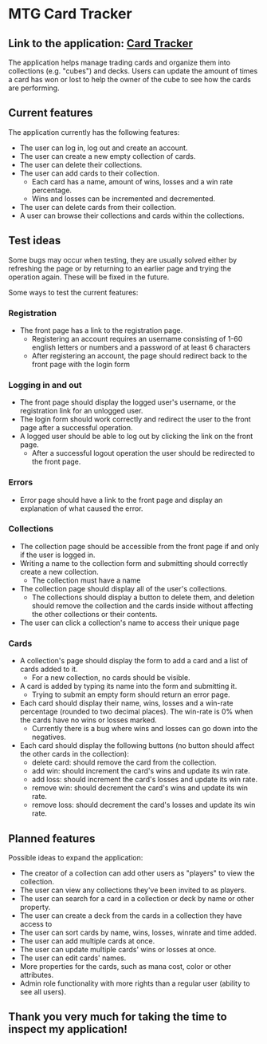 # MTG Card Tracker

<h2>Link to the application: <a href="https://card-tracker.fly.dev/"> Card Tracker </a> </h2>

The application helps manage trading cards and organize them into collections (e.g. "cubes") and decks. Users can update the amount of times a card has won or lost to help the owner of the cube to see how the cards are performing.

<h2>Current features</h2>
The application currently has the following features:

  * The user can log in, log out and create an account.
  * The user can create a new empty collection of cards.
  * The user can delete their collections.
  * The user can add cards to their collection.
    * Each card has a name, amount of wins, losses and a win rate percentage.
    * Wins and losses can be incremented and decremented.
  * The user can delete cards from their collection.
  * A user can browse their collections and cards within the collections.

<h2>Test ideas</h2>
Some bugs may occur when testing, they are usually solved either by refreshing the page or by returning to an earlier page and trying the operation again. These will be fixed in the future.

Some ways to test the current features:

<h3>Registration</h3>

  * The front page has a link to the registration page.
    * Registering an account requires an username consisting of 1-60 english letters or numbers and a password of at least 6 characters
    * After registering an account, the page should redirect back to the front page with the login form

<h3>Logging in and out</h3>

  * The front page should display the logged user's username, or the registration link for an unlogged user.
  * The login form should work correctly and redirect the user to the front page after a successful operation.
  * A logged user should be able to log out by clicking the link on the front page.
    * After a successful logout operation the user should be redirected to the front page.

<h3>Errors</h3>

  * Error page should have a link to the front page and display an explanation of what caused the error.

<h3>Collections</h3>

  * The collection page should be accessible from the front page if and only if the user is logged in.
  * Writing a name to the collection form and submitting should correctly create a new collection.
    * The collection must have a name
  * The collection page should display all of the user's collections.
    * The collections should display a button to delete them, and deletion should remove the collection and the cards inside without affecting the other collections or their contents.
  * The user can click a collection's name to access their unique page

<h3>Cards</h3>

  * A collection's page should display the form to add a card and a list of cards added to it.
    * For a new collection, no cards should be visible.
  * A card is added by typing its name into the form and submitting it.
    * Trying to submit an empty form should return an error page.
  * Each card should display their name, wins, losses and a win-rate percentage (rounded to two decimal places). The win-rate is 0% when the cards have no wins or losses marked.
    * Currently there is a bug where wins and losses can go down into the negatives.
  * Each card should display the following buttons (no button should affect the other cards in the collection):
    * delete card: should remove the card from the collection.
    * add win: should increment the card's wins and update its win rate.
    * add loss: should increment the card's losses and update its win rate.
    * remove win: should decrement the card's wins and update its win rate.
    * remove loss: should decrement the card's losses and update its win rate.


<h2>Planned features</h2>
Possible ideas to expand the application:

  * The creator of a collection can add other users as "players" to view the collection.
  * The user can view any collections they've been invited to as players.
  * The user can search for a card in a collection or deck by name or other property.
  * The user can create a deck from the cards in a collection they have access to
  * The user can sort cards by name, wins, losses, winrate and time added.
  * The user can add multiple cards at once.
  * The user can update multiple cards' wins or losses at once.
  * The user can edit cards' names.
  * More properties for the cards, such as mana cost, color or other attributes.
  * Admin role functionality with more rights than a regular user (ability to see all users).

<h2>Thank you very much for taking the time to inspect my application!</h2>
